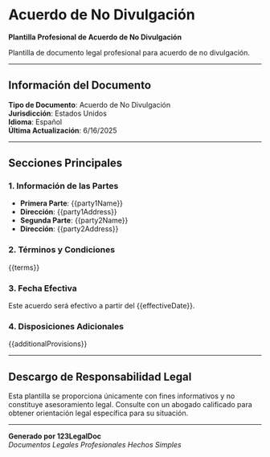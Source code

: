 # Acuerdo de No Divulgación

**Plantilla Profesional de Acuerdo de No Divulgación**

Plantilla de documento legal profesional para acuerdo de no divulgación.

---

## Información del Documento

**Tipo de Documento**: Acuerdo de No Divulgación  
**Jurisdicción**: Estados Unidos  
**Idioma**: Español  
**Última Actualización**: 6/16/2025

---

## Secciones Principales

### 1. Información de las Partes
- **Primera Parte**: {{party1Name}}
- **Dirección**: {{party1Address}}
- **Segunda Parte**: {{party2Name}}  
- **Dirección**: {{party2Address}}

### 2. Términos y Condiciones
{{terms}}

### 3. Fecha Efectiva
Este acuerdo será efectivo a partir del {{effectiveDate}}.

### 4. Disposiciones Adicionales
{{additionalProvisions}}

---

## Descargo de Responsabilidad Legal

Esta plantilla se proporciona únicamente con fines informativos y no constituye asesoramiento legal. Consulte con un abogado calificado para obtener orientación legal específica para su situación.

---

**Generado por 123LegalDoc**  
*Documentos Legales Profesionales Hechos Simples*
